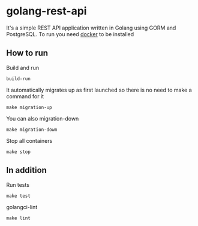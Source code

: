 # golang-rest-api
It's a simple REST API application written in Golang using GORM and PostgreSQL. To run you need [docker](https://www.docker.com/) to be installed  
## How to run
Build and run
```
build-run
```
It automatically migrates up as first launched so there is no need to make a command for it
```
make migration-up
```
You can also migration-down
```
make migration-down
```
Stop all containers
```
make stop
```
## In addition
Run tests
```
make test
```
golangci-lint
```
make lint
```
